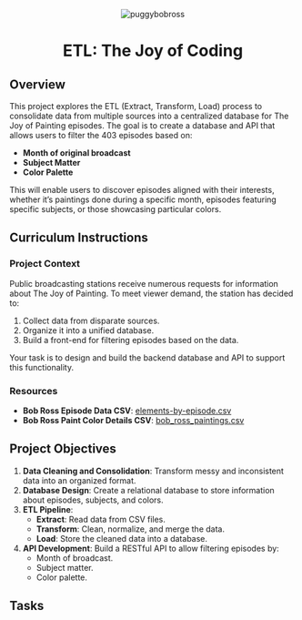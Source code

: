 
<div align="center">

![puggybobross](https://github.com/user-attachments/assets/d1bb444f-7b7b-4e51-a6b3-b957f16d9f54)


# ETL: The Joy of Coding
</div>

## Overview
This project explores the ETL (Extract, Transform, Load) process to consolidate data from multiple sources into a centralized database for The Joy of Painting episodes. The goal is to create a database and API that allows users to filter the 403 episodes based on:

- **Month of original broadcast**
- **Subject Matter**
- **Color Palette**

This will enable users to discover episodes aligned with their interests, whether it’s paintings done during a specific month, episodes featuring specific subjects, or those showcasing particular colors.



## Curriculum Instructions

### Project Context
Public broadcasting stations receive numerous requests for information about The Joy of Painting. To meet viewer demand, the station has decided to:

1. Collect data from disparate sources.
2. Organize it into a unified database.
3. Build a front-end for filtering episodes based on the data.

Your task is to design and build the backend database and API to support this functionality.

### Resources
- **Bob Ross Episode Data CSV**: [elements-by-episode.csv](https://github.com/fivethirtyeight/data/blob/master/bob-ross/elements-by-episode.csv)
- **Bob Ross Paint Color Details CSV**: [bob_ross_paintings.csv](https://github.com/jwilber/Bob_Ross_Paintings/blob/master/data/bob_ross_paintings.csv)

## Project Objectives
1. **Data Cleaning and Consolidation**: Transform messy and inconsistent data into an organized format.
2. **Database Design**: Create a relational database to store information about episodes, subjects, and colors.
3. **ETL Pipeline**:
    - **Extract**: Read data from CSV files.
    - **Transform**: Clean, normalize, and merge the data.
    - **Load**: Store the cleaned data into a database.
4. **API Development**: Build a RESTful API to allow filtering episodes by:
    - Month of broadcast.
    - Subject matter.
    - Color palette.

## Tasks
